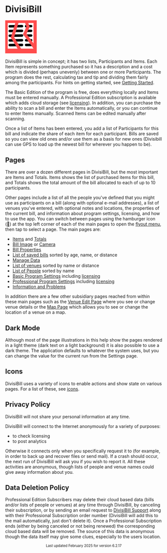 ﻿# DivisiBill

<img alt="Logo" src="divisibill_scalable_red.svg" style="width:20%"/>

DivisiBill is simple in concept; it has two lists, Participants and Items. Each Item represents something purchased so it has
a description and a cost which is divided (perhaps unevenly) between one or more Participants.
The program does the rest, calculating tax and tip and dividing them fairly among the participants. For hints on getting started, see [Getting Started](gettingstarted.html).

The Basic Edition of the program is free, does everything locally and Items must be entered manually.
A Professional Edition subscription is available which adds cloud storage (see [licensing](licensing.html)).
In addition, you can purchase the ability to scan a bill and enter the Items automatically, or you can continue to enter Items manually. Scanned Items can be edited manually after scanning.  

Once a list of Items has been entered, you add a list of Participants for this bill and indicate the share of each item for each participant. Bills are saved so you can view old ones and/or use them as a basis for new ones (Divisibill can use GPS to load up the newest bill for wherever you happen to be).

## Pages

There are over a dozen different pages in DivisiBill, but the most important are Items and Totals. Items shows the list of purchased items for this bill, and Totals shows the total amount of the bill allocated to each of up to 10 participants.

Other pages include a list of all the people you've defined that you might use as participants on a bill (along with optional e-mail addresses), a list of venues you've entered, with optional notes and locations, the properties of the current
bill, and information about program settings, licensing, and how to use the app. You can switch between pages using the hamburger icon (<u>&#xF035C;</u>) at 
the top left corner of each of the main pages to open the [flyout menu](flyout.html), then tap to select a 
page. The main pages are:

- [Items](lineitemspage.html) and [Totals](totalspage.html)
- [Bill Image](imagepage.html) or [Camera](camerapage.html)
- [Bill Properties](propertiespage.html)
- [List of saved bills](meallistpage.html) sorted by age, name, or distance
- [Manage Data](datamanagementpage.html)
- [List of venues](venuelistviewpage.html) sorted by name or distance
- [List of People](peoplelistpage.html) sorted by name
- [Basic Program Settings](settingspagebasic.html) including [licensing](licensing.html)
- [Professional Program Settings](settingspage.html) including [licensing](licensing.html)
- [Information and Problems](aboutpage.html)

In addition there are a few other subsidiary pages reached from within these main pages such as the  [Venue Edit Page](venueeditpage.html) where you see or change venue details or the [Map Page](mappage.html) which allows you to see or change the location of a venue on a map.

## Dark Mode

Although most of the page illustrations in this help show the pages rendered in a light theme (dark text on a light background) it is also possible to use a dark theme. The application defaults to whatever the system uses, but you can change the value for the current run from the Settings page.

## Icons

DivisiBill uses a variety of icons to enable actions and show state on various pages. For a list of these, see [icons](icons.html).

## Privacy Policy

DivisiBill will not share your personal information at any time.

DivisiBill will connect to the Internet anonymously for a variety of purposes:

- to check licensing
- to post analytics

Otherwise it connects only when you specifically request it to (for example, in order to back up and recover files or send mail). If a crash should occur, the next run of DivisiBill will ask you if you wish to report it. All these activities are anonymous, though lists of people and venue names could give away information about you.

## Data Deletion Policy

Professional Edition Subscribers may delete their cloud based data (bills and/or lists of people or venues) at any time through DivisiBill, by canceling their subscription, or by sending an email request to [DivisiBill Support](mailto:support@autopl.us) along with their Professional Subscription order number (DivisiBill will add this to the mail automatically, just don't delete it). Once a Professional Subscription ends (either by being canceled or not being renewed) the corresponding cloud based data will be removed. The source of this data is anonymous though the data itself may give some clues, especially to the users location.

<p style="Text-align:center; font-size: 0.8em">Last updated February 2025 for version 6.2.17</p>